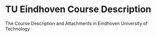 # TU Eindhoven Course Description
The Course Description and Attachments in Eindhoven University of Technology

